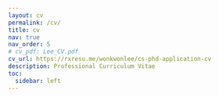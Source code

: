 ```yaml
---
layout: cv
permalink: /cv/
title: cv
nav: true
nav_order: 5
# cv_pdf: Lee_CV.pdf
cv_url: https://rxresu.me/wonkwonlee/cs-phd-application-cv
description: Professional Curriculum Vitae
toc:
  sidebar: left
---
```

